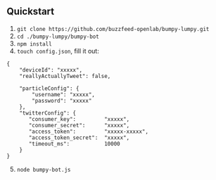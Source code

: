 
## Quickstart

1. `git clone https://github.com/buzzfeed-openlab/bumpy-lumpy.git`
2. `cd ./bumpy-lumpy/bumpy-bot`
3. `npm install`
4. `touch config.json`, fill it out:
```
{
    "deviceId": "xxxxx",
    "reallyActuallyTweet": false,

    "particleConfig": {
        "username": "xxxxx",
        "password": "xxxxx"
    },
    "twitterConfig": {
       "consumer_key":         "xxxxx",
       "consumer_secret":      "xxxxx",
       "access_token":         "xxxxx-xxxxx",
       "access_token_secret":  "xxxxx",
       "timeout_ms":           10000
    }
}
```
5. `node bumpy-bot.js`
